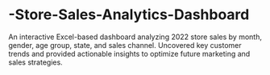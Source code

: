 # -Store-Sales-Analytics-Dashboard
An interactive Excel-based dashboard analyzing 2022 store sales by month, gender, age group, state, and sales channel. Uncovered key customer trends and provided actionable insights to optimize future marketing and sales strategies.
